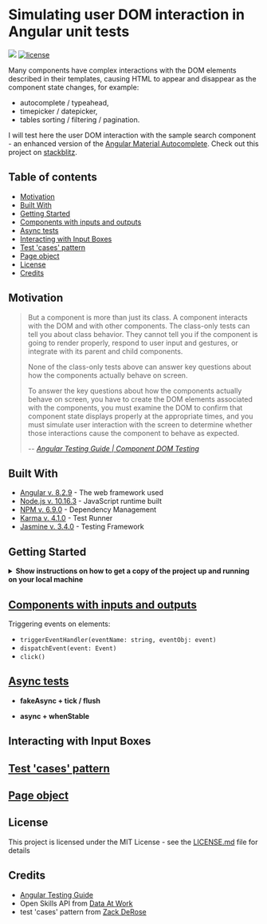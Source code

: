 # Simulating user DOM interaction in Angular unit tests
<a href="https://github.com/crappylime/angular-test-typeahead/commits/master"><img src="https://img.shields.io/github/last-commit/crappylime/angular-test-typeahead.svg?style=plasticr"/></a>
[![license](https://img.shields.io/github/license/crappylime/angular-test-typeahead.svg)](https://github.com/crappylime/angular-test-typeahead/blob/master/LICENSE)

Many components have complex interactions with the DOM elements described in their templates, causing HTML to appear and disappear as the component state changes, for example:
- autocomplete / typeahead,
- timepicker / datepicker,
- tables sorting / filtering / pagination.

I will test here the user DOM interaction with the sample search component - an enhanced version of the [Angular Material Autocomplete]().
Check out this project on [stackblitz](https://stackblitz.com/github/crappylime/angular-test-typeahead).

## Table of contents
  - [Motivation](#motivation)
  - [Built With](#built-with)
  - [Getting Started](#getting-started)
  - [Components with inputs and outputs](#triggering-events-on-elements)
  - [Async tests](#async-tests)
  - [Interacting with Input Boxes](#interacting-with-input-boxes)
  - [Test 'cases' pattern](#test-cases-pattern)
  - [Page object](#page-object)
  - [License](#license)
  - [Credits](#credits)

## Motivation
> But a component is more than just its class. A component interacts with the DOM and with other components. The class-only tests can tell you about class behavior. They cannot tell you if the component is going to render properly, respond to user input and gestures, or integrate with its parent and child components.
>
> None of the class-only tests above can answer key questions about how the components actually behave on screen.
>
>To answer the key questions about how the components actually behave on screen, you have to create the DOM elements associated with the components, you must examine the DOM to confirm that component state displays properly at the appropriate times, and you must simulate user interaction with the screen to determine whether those interactions cause the component to behave as expected.
>
> -- <cite>[Angular Testing Guide | Component DOM Testing](https://angular.io/guide/testing#component-dom-testing)</cite>

## Built With

* [Angular v. 8.2.9](https://angular.io) - The web framework used
* [Node.js v. 10.16.3](https://nodejs.org) - JavaScript runtime built
* [NPM v. 6.9.0](https://www.npmjs.com) - Dependency Management
* [Karma v. 4.1.0](https://karma-runner.github.io/) - Test Runner
* [Jasmine v. 3.4.0](https://jasmine.github.io/) - Testing Framework

## Getting Started

<details><summary><b>Show instructions on how to get a copy of the project up and running on your local machine</b></summary>

### Prerequisites
* [VS Code](https://code.visualstudio.com) (you will get extensions that I recommend) or other IDE
* [Node.js v. 10.16.3](https://nodejs.org) or higher

### Installing
1. Clone repo

    ```sh
    $ git clone https://github.com/crappylime/angular-test-typeahead.git
    ```

2. Go to the project root

    ```sh
    $ cd angular-test-typeahead 
    ```

3. Install dependencies

    ```sh
    $ npm i
    ```

4. Run tests

    ```sh
    $ npm test
    ```
</details>

## [Components with inputs and outputs](https://angular.io/guide/testing#component-with-inputs-and-outputs)

Triggering events on elements:
- `triggerEventHandler(eventName: string, eventObj: event)`
- `dispatchEvent(event: Event)`
- `click()`

## [Async tests](https://angular.io/guide/testing#component-with-async-service)

- **fakeAsync + tick / flush**

- **async + whenStable**

## Interacting with Input Boxes

## [Test 'cases' pattern](https://blog.angularindepth.com/how-i-was-completely-wrong-about-setting-up-tearing-down-tests-d3f6501d1718)

## [Page object](https://angular.io/guide/testing#use-a-page-object)

## License

This project is licensed under the MIT License - see the [LICENSE.md](LICENSE.md) file for details

## Credits

* [Angular Testing Guide](https://angular.io/guide/testing)
* Open Skills API from [Data At Work](http://dataatwork.org/)
* test 'cases' pattern from [Zack DeRose](https://blog.angularindepth.com/how-i-was-completely-wrong-about-setting-up-tearing-down-tests-d3f6501d1718)
